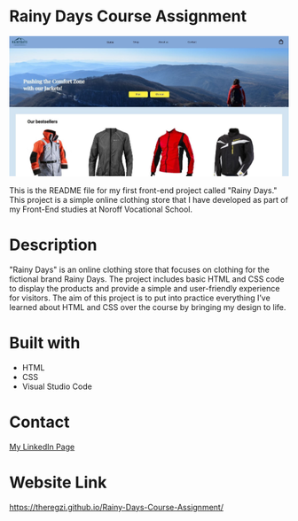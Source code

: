 # Rainy Days Course Assignment
![website image](images/rainy-days-website-image.JPG)

This is the README file for my first front-end project called "Rainy Days." This project is a simple online clothing store that I have developed as part of my Front-End studies at Noroff Vocational School.

# Description
"Rainy Days" is an online clothing store that focuses on clothing for the fictional brand Rainy Days. The project includes basic HTML and CSS code to display the products and provide a simple and user-friendly experience for visitors. The aim of this project is to put into practice everything I’ve learned about HTML and CSS over the course by bringing my design to life.

# Built with

- HTML
- CSS
- Visual Studio Code 

# Contact 

[My LinkedIn Page](https://www.linkedin.com/in/regine-dille-kornbakk-aa0a7b288/)

# Website Link

https://theregzi.github.io/Rainy-Days-Course-Assignment/